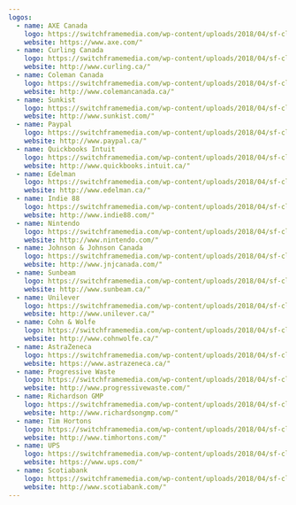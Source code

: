 ```yaml
---
logos:
  - name: AXE Canada
    logo: https://switchframemedia.com/wp-content/uploads/2018/04/sf-clients_0015_axe.png
    website: https://www.axe.com/"
  - name: Curling Canada
    logo: https://switchframemedia.com/wp-content/uploads/2018/04/sf-clients_0004_curlingcda.png
    website: http://www.curling.ca/"
  - name: Coleman Canada
    logo: https://switchframemedia.com/wp-content/uploads/2018/04/sf-clients_0014_coleman.png
    website: http://www.colemancanada.ca/"
  - name: Sunkist
    logo: https://switchframemedia.com/wp-content/uploads/2018/04/sf-clients_0005_sunkist.png
    website: http://www.sunkist.com/"
  - name: Paypal
    logo: https://switchframemedia.com/wp-content/uploads/2018/04/sf-clients_0008_paypal.png
    website: http://www.paypal.ca/"
  - name: Quickbooks Intuit
    logo: https://switchframemedia.com/wp-content/uploads/2018/04/sf-clients_0009_intuit.png
    website: http://www.quickbooks.intuit.ca/"
  - name: Edelman
    logo: https://switchframemedia.com/wp-content/uploads/2018/04/sf-clients_0013_edelman.png
    website: http://www.edelman.ca/"
  - name: Indie 88
    logo: https://switchframemedia.com/wp-content/uploads/2018/04/sf-clients_0012_Indie88.png
    website: http://www.indie88.com/"
  - name: Nintendo
    logo: https://switchframemedia.com/wp-content/uploads/2018/04/sf-clients_0010_nintendo.png
    website: http://www.nintendo.com/"
  - name: Johnson & Johnson Canada
    logo: https://switchframemedia.com/wp-content/uploads/2018/04/sf-clients_0011_johnson-and-johnson.png
    website: http://www.jnjcanada.com/"
  - name: Sunbeam
    logo: https://switchframemedia.com/wp-content/uploads/2018/04/sf-clients_0003_sunbeam.png
    website: http://www.sunbeam.ca/"
  - name: Unilever
    logo: https://switchframemedia.com/wp-content/uploads/2018/04/sf-clients-bw_0002_unilever.png
    website: http://www.unilever.ca/"
  - name: Cohn & Wolfe
    logo: https://switchframemedia.com/wp-content/uploads/2018/04/sf-clients_0016_cohn-wolfe.png
    website: http://www.cohnwolfe.ca/"
  - name: AstraZeneca
    logo: https://switchframemedia.com/wp-content/uploads/2018/04/sf-clients_0019_AstraZeneca.png
    website: https://www.astrazeneca.ca/"
  - name: Progressive Waste
    logo: https://switchframemedia.com/wp-content/uploads/2018/04/sf-clients_0007_progressive.png
    website: http://www.progressivewaste.com/"
  - name: Richardson GMP
    logo: https://switchframemedia.com/wp-content/uploads/2018/04/sf-clients_0006_richardson.png
    website: http://www.richardsongmp.com/"
  - name: Tim Hortons
    logo: https://switchframemedia.com/wp-content/uploads/2018/04/sf-clients_0017_tim-hortons.png
    website: http://www.timhortons.com/"
  - name: UPS
    logo: https://switchframemedia.com/wp-content/uploads/2018/04/sf-clients_0018_UPS.png
    website: https://www.ups.com/"
  - name: Scotiabank
    logo: https://switchframemedia.com/wp-content/uploads/2018/04/sf-clients_0001_scotiabank.png
    website: http://www.scotiabank.com/"
---
```

